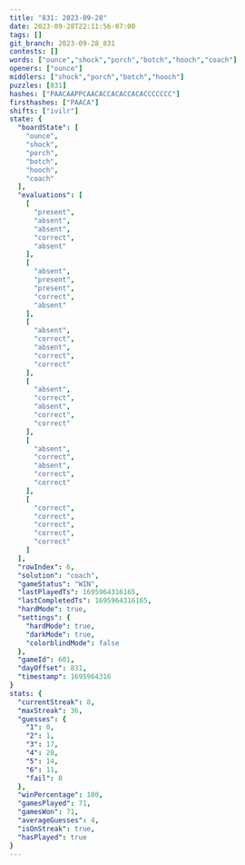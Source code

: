 ```yaml
---
title: "831: 2023-09-28"
date: 2023-09-28T22:11:56-07:00
tags: []
git_branch: 2023-09-28_831
contests: []
words: ["ounce","shock","porch","botch","hooch","coach"]
openers: ["ounce"]
middlers: ["shock","porch","botch","hooch"]
puzzles: [831]
hashes: ["PAACAAPPCAACACCACACCACACCCCCCC"]
firsthashes: ["PAACA"]
shifts: ["ivilr"]
state: {
  "boardState": [
    "ounce",
    "shock",
    "porch",
    "botch",
    "hooch",
    "coach"
  ],
  "evaluations": [
    [
      "present",
      "absent",
      "absent",
      "correct",
      "absent"
    ],
    [
      "absent",
      "present",
      "present",
      "correct",
      "absent"
    ],
    [
      "absent",
      "correct",
      "absent",
      "correct",
      "correct"
    ],
    [
      "absent",
      "correct",
      "absent",
      "correct",
      "correct"
    ],
    [
      "absent",
      "correct",
      "absent",
      "correct",
      "correct"
    ],
    [
      "correct",
      "correct",
      "correct",
      "correct",
      "correct"
    ]
  ],
  "rowIndex": 6,
  "solution": "coach",
  "gameStatus": "WIN",
  "lastPlayedTs": 1695964316165,
  "lastCompletedTs": 1695964316165,
  "hardMode": true,
  "settings": {
    "hardMode": true,
    "darkMode": true,
    "colorblindMode": false
  },
  "gameId": 601,
  "dayOffset": 831,
  "timestamp": 1695964316
}
stats: {
  "currentStreak": 8,
  "maxStreak": 36,
  "guesses": {
    "1": 0,
    "2": 1,
    "3": 17,
    "4": 28,
    "5": 14,
    "6": 11,
    "fail": 0
  },
  "winPercentage": 100,
  "gamesPlayed": 71,
  "gamesWon": 71,
  "averageGuesses": 4,
  "isOnStreak": true,
  "hasPlayed": true
}
---
```

<!-- more -->
